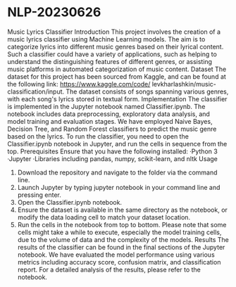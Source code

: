 # NLP-20230626
Music Lyrics Classifier
Introduction
This project involves the creation of a music lyrics classifier
using Machine Learning models. The aim is to categorize lyrics into
different music genres based on their lyrical content. Such a
classifier could have a variety of applications, such as helping to
understand the distinguishing features of different genres, or
assisting music platforms in automated categorization of music
content.
Dataset
The dataset for this project has been sourced from Kaggle, and can
be found at the following link: https://www.kaggle.com/code/
levkharlashkin/music-classification/input. The dataset consists of
songs spanning various genres, with each song's lyrics stored in
textual form.
Implementation
The classifier is implemented in the Jupyter notebook named
Classifier.ipynb. The notebook includes data preprocessing,
exploratory data analysis, and model training and evaluation stages.
We have employed Naive Bayes, Decision Tree, and Random Forest
classifiers to predict the music genre based on the lyrics.
To run the classifier, you need to open the Classifier.ipynb
notebook in Jupyter, and run the cells in sequence from the top.
Prerequisites
Ensure that you have the following installed:
·Python 3
·Jupyter
·Libraries including pandas, numpy, scikit-learn, and nltk
Usage
1. Download the repository and navigate to the folder via the
command line.
2. Launch Jupyter by typing jupyter notebook in your command line
and pressing enter.
3. Open the Classifier.ipynb notebook.
4. Ensure the dataset is available in the same directory as the
notebook, or modify the data loading cell to match your dataset
location.
5. Run the cells in the notebook from top to bottom.
Please note that some cells might take a while to execute,
especially the model training cells, due to the volume of data and
the complexity of the models.
Results
The results of the classifier can be found in the final sections of
the Jupyter notebook. We have evaluated the model performance using
various metrics including accuracy score, confusion matrix, and
classification report. For a detailed analysis of the results,
please refer to the notebook.
